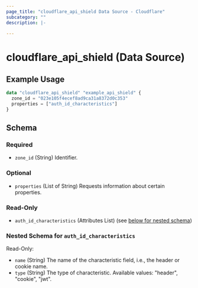 ```yaml
---
page_title: "cloudflare_api_shield Data Source - Cloudflare"
subcategory: ""
description: |-
  
---
```


# cloudflare_api_shield (Data Source)



## Example Usage

```terraform
data "cloudflare_api_shield" "example_api_shield" {
  zone_id = "023e105f4ecef8ad9ca31a8372d0c353"
  properties = ["auth_id_characteristics"]
}
```

<!-- schema generated by tfplugindocs -->
## Schema

### Required

- `zone_id` (String) Identifier.

### Optional

- `properties` (List of String) Requests information about certain properties.

### Read-Only

- `auth_id_characteristics` (Attributes List) (see [below for nested schema](#nestedatt--auth_id_characteristics))

<a id="nestedatt--auth_id_characteristics"></a>
### Nested Schema for `auth_id_characteristics`

Read-Only:

- `name` (String) The name of the characteristic field, i.e., the header or cookie name.
- `type` (String) The type of characteristic.
Available values: "header", "cookie", "jwt".


